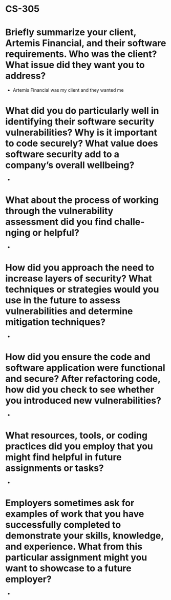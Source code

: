 # CS-305

# Briefly summarize your client, Artemis Financial, and their software requirements. Who was the client? What issue did they want you to address?
- Artemis Financial was my client and they wanted me

# What did you do particularly well in identifying their software security vulnerabilities? Why is it important to code securely? What value does software security add to a company’s overall wellbeing?
-

# What about the process of working through the vulnerability assessment did you find challe-nging or helpful?
-

# How did you approach the need to increase layers of security? What techniques or strategies would you use in the future to assess vulnerabilities and determine mitigation techniques?
-

# How did you ensure the code and software application were functional and secure? After refactoring code, how did you check to see whether you introduced new vulnerabilities?
-

# What resources, tools, or coding practices did you employ that you might find helpful in future assignments or tasks?
-

# Employers sometimes ask for examples of work that you have successfully completed to demonstrate your skills, knowledge, and experience. What from this particular assignment might you want to showcase to a future employer?
- 
